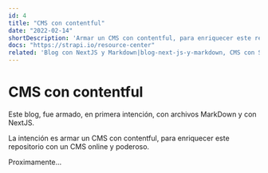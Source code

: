 ```yaml
---
id: 4
title: "CMS con contentful"
date: "2022-02-14"
shortDescription: 'Armar un CMS con contentful, para enriquecer este repositorio con un CMS online y poderoso.'
docs: "https://strapi.io/resource-center"
related: 'Blog con NextJS y Markdown|blog-next-js-y-markdown, CMS con Strapi|cms-con-strapi, Vercel|vercel'
---
```


# CMS con contentful

Este blog, fue armado, en primera intención, con archivos MarkDown y con NextJS.

La intención es armar un CMS con contentful, para enriquecer este repositorio con un CMS online y poderoso.

Proximamente...